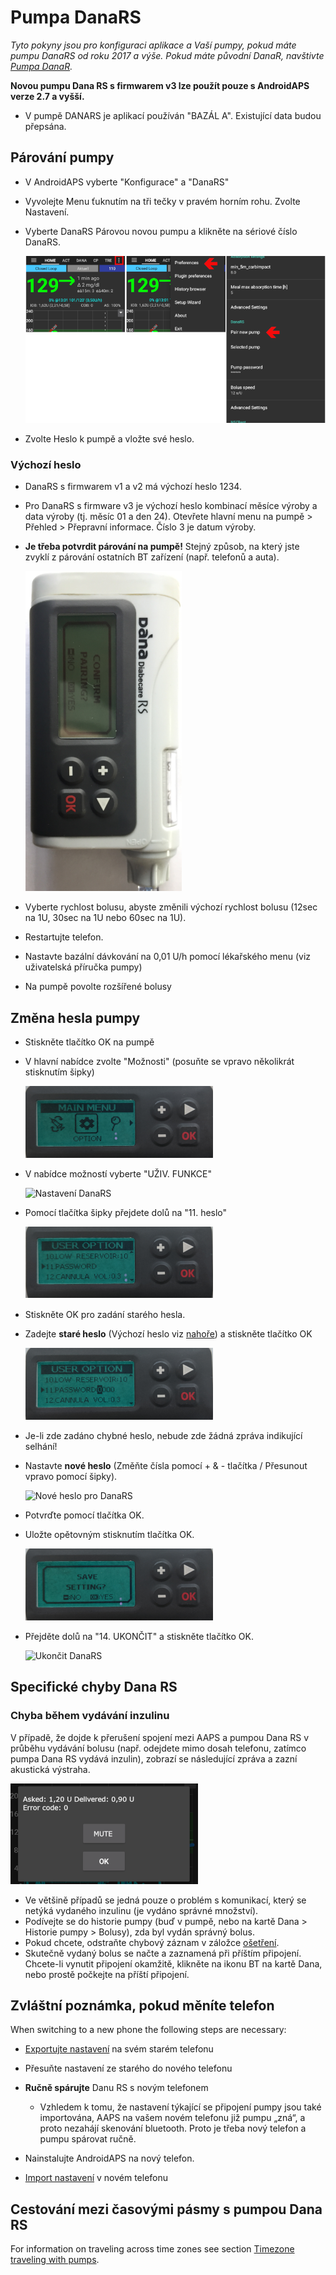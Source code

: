# Pumpa DanaRS

*Tyto pokyny jsou pro konfiguraci aplikace a Vaší pumpy, pokud máte pumpu DanaRS od roku 2017 a výše. Pokud máte původní DanaR, navštivte [Pumpa DanaR](./DanaR-Insulin-Pump).*

**Novou pumpu Dana RS s firmwarem v3 lze použít pouze s AndroidAPS verze 2.7 a vyšší.**

* V pumpě DANARS je aplikací používán "BAZÁL A". Existující data budou přepsána.

## Párování pumpy

* V AndroidAPS vyberte "Konfigurace" a "DanaRS"

* Vyvolejte Menu ťuknutím na tři tečky v pravém horním rohu. Zvolte Nastavení.

* Vyberte DanaRS Párovou novou pumpu a klikněte na sériové číslo DanaRS.
    
    ![AAPS párování Dany RS](../images/AAPS_DanaRSPairing.png)

* Zvolte Heslo k pumpě a vložte své heslo.

### Výchozí heslo

* DanaRS s firmwarem v1 a v2 má výchozí heslo 1234.
* Pro DanaRS s firmware v3 je výchozí heslo kombinací měsíce výroby a data výroby (tj. měsíc 01 a den 24). Otevřete hlavní menu na pumpě > Přehled > Přepravní informace. Číslo 3 je datum výroby.

* **Je třeba potvrdit párování na pumpě!** Stejný způsob, na který jste zvyklí z párování ostatních BT zařízení (např. telefonů a auta).
    
    ![Potvrzování Dana RS párování](../images/DanaRS_Pairing.png)

* Vyberte rychlost bolusu, abyste změnili výchozí rychlost bolusu (12sec na 1U, 30sec na 1U nebo 60sec na 1U).

* Restartujte telefon.
* Nastavte bazální dávkování na 0,01 U/h pomocí lékařského menu (viz uživatelská příručka pumpy)
* Na pumpě povolte rozšířené bolusy

## Změna hesla pumpy

* Stiskněte tlačítko OK na pumpě
* V hlavní nabídce zvolte "Možnosti" (posuňte se vpravo několikrát stisknutím šipky)
    
    ![Hlavní menu DanaRS](../images/DanaRSPW_01_MainMenu.png)

* V nabídce možností vyberte "UŽIV. FUNKCE"
    
    ![Nastavení DanaRS](../images/DanaRSPW_02_OptionMenu.png)

* Pomocí tlačítka šipky přejdete dolů na "11. heslo"
    
    ![DanaRS 11. Heslo](../images/DanaRSPW_03_11PW.png)

* Stiskněte OK pro zadání starého hesla.

* Zadejte **staré heslo** (Výchozí heslo viz [nahoře](#default-password)) a stiskněte tlačítko OK
    
    ![DanaRS Zadejte staré heslo](../images/DanaRSPW_04_11PWenter.png)

* Je-li zde zadáno chybné heslo, nebude zde žádná zpráva indikující selhání!

* Nastavte **nové heslo** (Změňte čísla pomocí + & - tlačítka / Přesunout vpravo pomocí šipky).
    
    ![Nové heslo pro DanaRS](../images/DanaRSPW_05_PWnew.png)

* Potvrďte pomocí tlačítka OK.

* Uložte opětovným stisknutím tlačítka OK.
    
    ![DanaRS Uložení nového hesla](../images/DanaRSPW_06_PWnewSave.png)

* Přejděte dolů na "14. UKONČIT" a stiskněte tlačítko OK.
    
    ![Ukončit DanaRS](../images/DanaRSPW_07_Exit.png)

## Specifické chyby Dana RS

### Chyba během vydávání inzulinu

V případě, že dojde k přerušení spojení mezi AAPS a pumpou Dana RS v průběhu vydávání bolusu (např. odejdete mimo dosah telefonu, zatímco pumpa Dana RS vydává inzulin), zobrazí se následující zpráva a zazní akustická výstraha.

![Oznámení chyby podávání inzulínu](../images/DanaRS_Error_bolus.png)

* Ve většině případů se jedná pouze o problém s komunikací, který se netýká vydaného inzulinu (je vydáno správné množství).
* Podívejte se do historie pumpy (buď v pumpě, nebo na kartě Dana > Historie pumpy > Bolusy), zda byl vydán správný bolus.
* Pokud chcete, odstraňte chybový záznam v záložce [ošetření](../Getting-Started/Screenshots#carb-correction).
* Skutečně vydaný bolus se načte a zaznamená při příštím připojení. Chcete-li vynutit připojení okamžitě, klikněte na ikonu BT na kartě Dana, nebo prostě počkejte na příští připojení.

## Zvláštní poznámka, pokud měníte telefon

When switching to a new phone the following steps are necessary:

* [Exportujte nastavení](../Usage/ExportImportSettings#export-settings) na svém starém telefonu
* Přesuňte nastavení ze starého do nového telefonu
* **Ručně spárujte** Danu RS s novým telefonem
    
    * Vzhledem k tomu, že nastavení týkající se připojení pumpy jsou také importována, AAPS na vašem novém telefonu již pumpu „zná“, a proto nezahájí skenování bluetooth. Proto je třeba nový telefon a pumpu spárovat ručně.
* Nainstalujte AndroidAPS na nový telefon.
* [Import nastavení](../Usage/ExportImportSettings#import-settings) v novém telefonu

## Cestování mezi časovými pásmy s pumpou Dana RS

For information on traveling across time zones see section [Timezone traveling with pumps](../Usage/Timezone-traveling#danarv2-danars).